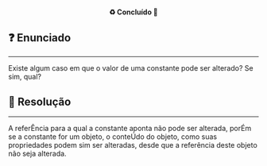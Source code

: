 <h4 align="center"> 
  ♻️ Concluído 🚀
</h4>

## ❓ Enunciado
---
Existe algum caso em que o valor de uma constante pode ser alterado? Se sim, qual?

## 📝 Resolução
---
A referÊncia para a qual a constante aponta não pode ser alterada, porÉm se a constante for um objeto, o conteÚdo do objeto, como suas propriedades podem sim ser alteradas, desde que a referência deste objeto não seja alterada.
